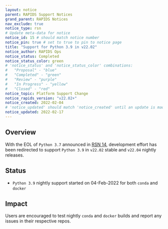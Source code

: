 ```yaml
---
layout: notice
parent: RAPIDS Support Notices
grand_parent: RAPIDS Notices
nav_exclude: true
notice_type: rsn
# Update meta-data for notice
notice_id: 15 # should match notice number
notice_pin: true # set to true to pin to notice page
title: "Support for Python 3.9 in v22.02"
notice_author: RAPIDS Ops
notice_status: Completed
notice_status_color: green
# 'notice_status' and 'notice_status_color' combinations:
#   "Proposal" - "blue"
#   "Completed" - "green"
#   "Review" - "purple"
#   "In Progress" - "yellow"
#   "Closed" - "red"
notice_topic: Platform Support Change
notice_rapids_version: "v22.02+"
notice_created: 2022-02-04
# 'notice_updated' should match 'notice_created' until an update is made
notice_updated: 2022-02-17
---
```


## Overview

With the EOL of `Python 3.7` announced in [RSN 14](/notices/rsn0014), development
effort has been redirected to support `Python 3.9` in `v22.02` stable and `v22.04` nightly releases.

## Status

- `Python 3.9` nightly support started on 04-Feb-2022 for both `conda` and
`docker`

## Impact

Users are encouraged to test nightly `conda` and `docker` builds and report any
issues in their respective repos.
